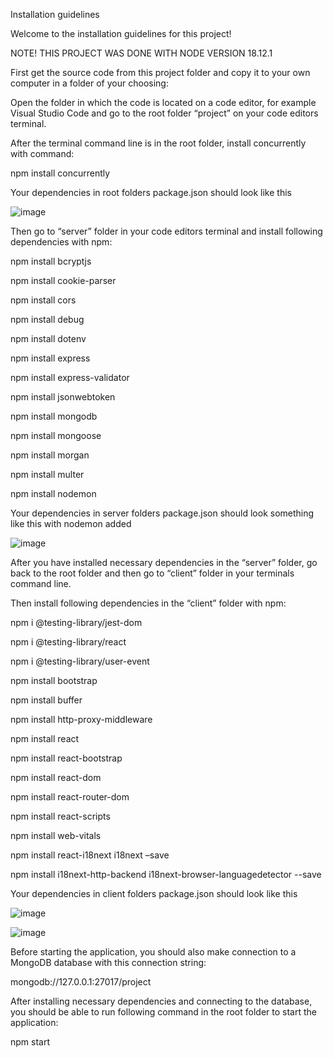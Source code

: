 Installation guidelines

Welcome to the installation guidelines for this project!


NOTE! THIS PROJECT WAS DONE WITH NODE VERSION 18.12.1


First get the source code from this project folder and copy it to your own computer in a folder of your choosing:

Open the folder in which the code is located on a code editor, for example Visual Studio Code and go to the root folder “project” on your code editors terminal. 

After the terminal command line is in the root folder, install concurrently with command:


npm install concurrently


Your dependencies in root folders package.json should look like this


 ![image](https://user-images.githubusercontent.com/72103929/222969956-058d0f39-661a-4983-92b0-30eccea67c0c.png)






Then go to “server” folder in your code editors terminal and install following dependencies with npm:


npm install bcryptjs

npm install cookie-parser

npm install cors

npm install debug

npm install dotenv

npm install express

npm install express-validator

npm install jsonwebtoken

npm install mongodb

npm install mongoose

npm install morgan

npm install multer

npm install nodemon


Your dependencies in server folders package.json should look something like this with nodemon added

![image](https://user-images.githubusercontent.com/72103929/222970058-4ff45e7d-9d83-4568-a0e3-f5070cc0b9da.png)

 





After you have installed necessary dependencies in the “server” folder, go back to the root folder and then go to “client” folder in your terminals command line. 

Then install following dependencies in the “client” folder with npm:


npm i @testing-library/jest-dom

npm i @testing-library/react

npm i @testing-library/user-event

npm install bootstrap

npm install buffer

npm install http-proxy-middleware

npm install react

npm install react-bootstrap

npm install react-dom

npm install react-router-dom

npm install react-scripts

npm install web-vitals

npm install react-i18next i18next –save

npm install i18next-http-backend i18next-browser-languagedetector --save



Your dependencies in client folders package.json should look like this

![image](https://user-images.githubusercontent.com/72103929/222970093-fffb77bc-84fc-41eb-b9df-fa35648e62f1.png)

![image](https://user-images.githubusercontent.com/72103929/222970140-ee492659-fa31-4947-9815-fa1622b647da.png)

 
 
 
Before starting the application, you should also make connection to a MongoDB database with this connection string:

mongodb://127.0.0.1:27017/project

After installing necessary dependencies and connecting to the database, you should be able to run following command in the root folder to start the application:

npm start
